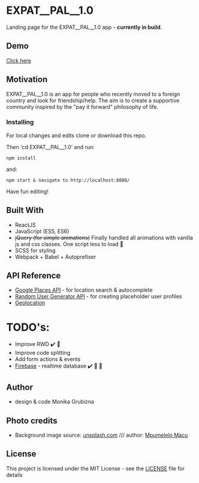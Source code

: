 # EXPAT__PAL__1.0

Landing page for the EXPAT__PAL__1.0 app - **currently in build**.

## Demo
[Click here](https://mongru.github.io/EXPAT__PAL__1.0/)

## Motivation

EXPAT__PAL__1.0 is an app for people who recently moved to a foreign country and look for friendship/help. The aim is to create a supportive community inspired by the "pay it forward" philosophy of life.

### Installing

For local changes and edits clone or download this repo.

Then 'cd EXPAT__PAL__1.0' and run:

```
npm install
```

and:

```
npm start & navigate to http://localhost:8080/
```

Have fun editing!

## Built With

* ReactJS
* JavaScript (ES5, ES6)
* ~~jQuery (for simple animations)~~ Finally handled all animations with vanilla js and css classes. One script less to load :tada:
* SCSS for styling
* Webpack + Babel + Autoprefixer

## API Reference

* [Google Places API](https://developers.google.com/places/) - for location search & autocomplete
* [Random User Generator API](https://randomuser.me/) - for creating placeholder user profiles
* [Geolocation](https://developer.mozilla.org/en-US/docs/Web/API/Navigator/geolocation)

# TODO's:
* Improve RWD :heavy_check_mark: :tada:
* Improve code splitting
* Add form actions & events
* [Firebase](https://rometools.github.io/rome/) - realtime database :heavy_check_mark: :tada: :seedling:

## Author

* design & code Monika Grubizna

## Photo credits

* Background image source: [unsplash.com](https://unsplash.com/) /// author: [Mpumelelo Macu](www.mpumelelomacu.com)

## License

This project is licensed under the MIT License - see the [LICENSE](LICENSE) file for details
